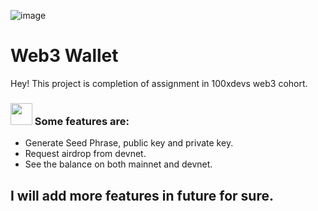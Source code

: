 ![image](https://github.com/user-attachments/assets/b68f1861-778f-4d6f-be79-3ff10546dbef)


# Web3 Wallet

Hey! 
This project is completion of assignment in 100xdevs web3 cohort.

<h3>
<img src="https://github.com/Meetjain1/wanderlust/assets/133582566/1ee5934a-27be-4502-a7bf-e6a8c78fe5a3" width="35" height="35" style="max-width: 100%;"> Some features are:
</h3>
<ul>
  <li>
Generate Seed Phrase, public key and private key.    
  </li>
  
  <li>
 Request airdrop from devnet.
  </li>
  
  <li>
See the balance on both mainnet and devnet.
  </li>
</ul>

<h2>
  I will add more features in future for sure.
</h2>
